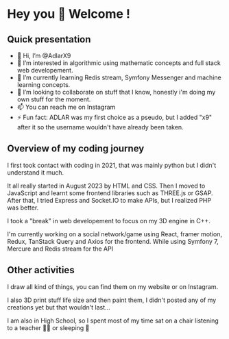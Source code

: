 # Hey you 🫵 Welcome !




## Quick presentation

- 👋 Hi, I’m @AdlarX9
- 👀 I’m interested in algorithmic using mathematic concepts and full stack web developement.
- 🌱 I’m currently learning Redis stream, Symfony Messenger and machine learning concepts.
- 💞️ I’m looking to collaborate on stuff that I know, honestly i'm doing my own stuff for the moment.
- 📫 You can reach me on Instagram
- ⚡ Fun fact: ADLAR was my first choice as a pseudo, but I added "x9" after it so the username wouldn't have already been taken.



## Overview of my coding journey

I first took contact with coding in 2021, that was mainly python but I didn't understand it much.

It all really started in August 2023 by HTML and CSS. Then I moved to JavaScript and learnt some frontend libraries such as THREE.js or GSAP.
After that, I tried Express and Socket.IO to make APIs, but I realized PHP was better.

I took a "break" in web developement to focus on my 3D engine in C++.

I'm currently working on a social network/game using React, framer motion, Redux, TanStack Query and Axios for the frontend. While using Symfony 7, Mercure and Redis stream for the API



## Other activities

I draw all kind of things, you can find them on my website or on Instagram.

I also 3D print stuff life size and then paint them, I didn't posted any of my creations yet but that wouldn't last...

I am also in High School, so I spent most of my time sat on a chair listening to a teacher 👨‍🏫 or sleeping 🛌

<!---
AdlarX9/AdlarX9 is a ✨ special ✨ repository because its `README.md` (this file) appears on your GitHub profile.
You can click the Preview link to take a look at your changes.
--->
